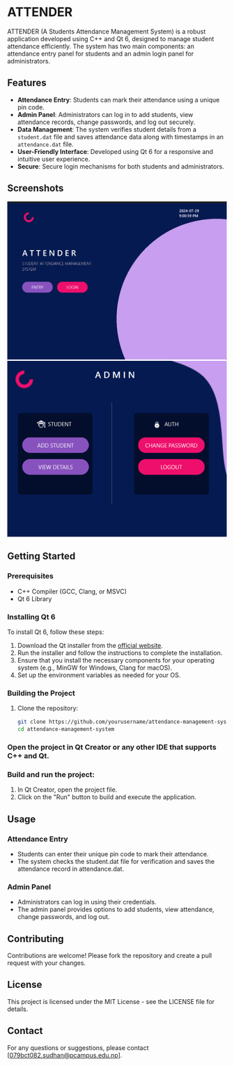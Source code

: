 # ATTENDER

ATTENDER (A Students Attendance Management System) is a robust application developed using C++ and Qt 6, designed to manage student attendance efficiently. The system has two main components: an attendance entry panel for students and an admin login panel for administrators.

## Features

- **Attendance Entry**: Students can mark their attendance using a unique pin code.
- **Admin Panel**: Administrators can log in to add students, view attendance records, change passwords, and log out securely.
- **Data Management**: The system verifies student details from a `student.dat` file and saves attendance data along with timestamps in an `attendance.dat` file.
- **User-Friendly Interface**: Developed using Qt 6 for a responsive and intuitive user experience.
- **Secure**: Secure login mechanisms for both students and administrators.

## Screenshots

![Main Window](screenshots/SS1.png)
![Admin Window](screenshots/SS4.png)

## Getting Started

### Prerequisites

- C++ Compiler (GCC, Clang, or MSVC)
- Qt 6 Library

### Installing Qt 6

To install Qt 6, follow these steps:

1. Download the Qt installer from the [official website](https://www.qt.io/download).
2. Run the installer and follow the instructions to complete the installation.
3. Ensure that you install the necessary components for your operating system (e.g., MinGW for Windows, Clang for macOS).
4. Set up the environment variables as needed for your OS.

### Building the Project

1. Clone the repository:
   ```sh
   git clone https://github.com/yourusername/attendance-management-system.git
   cd attendance-management-system
### Open the project in Qt Creator or any other IDE that supports C++ and Qt.

### Build and run the project:

1. In Qt Creator, open the project file.
2. Click on the "Run" button to build and execute the application.

## Usage

### Attendance Entry

- Students can enter their unique pin code to mark their attendance.
- The system checks the student.dat file for verification and saves the attendance record in attendance.dat.

### Admin Panel

- Administrators can log in using their credentials.
- The admin panel provides options to add students, view attendance, change passwords, and log out.

## Contributing

Contributions are welcome! Please fork the repository and create a pull request with your changes.

## License

This project is licensed under the MIT License - see the LICENSE file for details.

## Contact

For any questions or suggestions, please contact [079bct082.sudhan@pcampus.edu.np].
